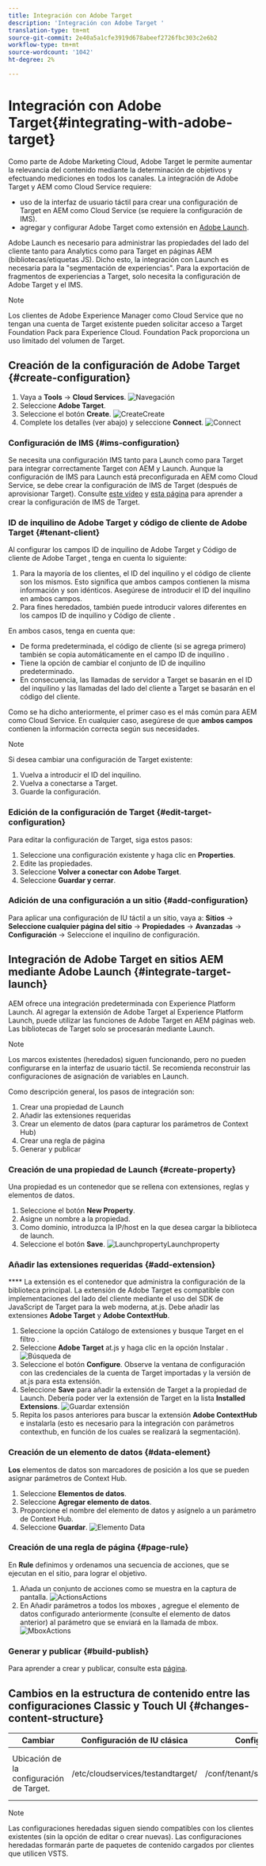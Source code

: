```yaml
---
title: Integración con Adobe Target
description: 'Integración con Adobe Target '
translation-type: tm+mt
source-git-commit: 2e40a5a1cfe3919d678abeef2726fbc303c2e6b2
workflow-type: tm+mt
source-wordcount: '1042'
ht-degree: 2%

---
```



# Integración con Adobe Target{#integrating-with-adobe-target}

Como parte de Adobe Marketing Cloud, Adobe Target le permite aumentar la relevancia del contenido mediante la determinación de objetivos y efectuando mediciones en todos los canales. La integración de Adobe Target y AEM como Cloud Service requiere:

* uso de la interfaz de usuario táctil para crear una configuración de Target en AEM como Cloud Service (se requiere la configuración de IMS).
* agregar y configurar Adobe Target como extensión en [Adobe Launch](https://docs.adobe.com/content/help/en/launch/using/intro/get-started/quick-start.html).

Adobe Launch es necesario para administrar las propiedades del lado del cliente tanto para Analytics como para Target en páginas AEM (bibliotecas/etiquetas JS). Dicho esto, la integración con Launch es necesaria para la &quot;segmentación de experiencias&quot;. Para la exportación de fragmentos de experiencias a Target, solo necesita la configuración de Adobe Target y el IMS.

>[!NOTE]
>
>Los clientes de Adobe Experience Manager como Cloud Service que no tengan una cuenta de Target existente pueden solicitar acceso a Target Foundation Pack para Experience Cloud. Foundation Pack proporciona un uso limitado del volumen de Target.

## Creación de la configuración de Adobe Target {#create-configuration}

1. Vaya a **Tools** → **Cloud Services**.
   ![](assets/cloudservice1.png "Navegación")
2. Seleccione **Adobe Target**.
3. Seleccione el botón **Create**.
   ![](assets/tenant1.png "CreateCreate")
4. Complete los detalles (ver abajo) y seleccione **Connect**.
   ![](assets/open_screen1.png "Connect")

### Configuración de IMS {#ims-configuration}

Se necesita una configuración IMS tanto para Launch como para Target para integrar correctamente Target con AEM y Launch. Aunque la configuración de IMS para Launch está preconfigurada en AEM como Cloud Service, se debe crear la configuración de IMS de Target (después de aprovisionar Target). Consulte [este vídeo](https://helpx.adobe.com/experience-manager/kt/sites/using/aem-sites-target-standard-technical-video-understand.html) y [esta página](https://docs.adobe.com/content/help/en/experience-manager-65/administering/integration/integration-ims-adobe-io.html) para aprender a crear la configuración de IMS de Target.

### ID de inquilino de Adobe Target y código de cliente de Adobe Target {#tenant-client}

Al configurar los campos ID de inquilino de Adobe Target y Código de cliente de Adobe Target , tenga en cuenta lo siguiente:

1. Para la mayoría de los clientes, el ID del inquilino y el código de cliente son los mismos. Esto significa que ambos campos contienen la misma información y son idénticos. Asegúrese de introducir el ID del inquilino en ambos campos.
2. Para fines heredados, también puede introducir valores diferentes en los campos ID de inquilino y Código de cliente .

En ambos casos, tenga en cuenta que:

* De forma predeterminada, el código de cliente (si se agrega primero) también se copia automáticamente en el campo ID de inquilino .
* Tiene la opción de cambiar el conjunto de ID de inquilino predeterminado.
* En consecuencia, las llamadas de servidor a Target se basarán en el ID del inquilino y las llamadas del lado del cliente a Target se basarán en el código del cliente.

Como se ha dicho anteriormente, el primer caso es el más común para AEM como Cloud Service. En cualquier caso, asegúrese de que **ambos campos** contienen la información correcta según sus necesidades.

>[!NOTE]
>
> Si desea cambiar una configuración de Target existente:
>
> 1. Vuelva a introducir el ID del inquilino.
> 2. Vuelva a conectarse a Target.
> 3. Guarde la configuración.


### Edición de la configuración de Target {#edit-target-configuration}

Para editar la configuración de Target, siga estos pasos:

1. Seleccione una configuración existente y haga clic en **Properties**.
2. Edite las propiedades.
3. Seleccione **Volver a conectar con Adobe Target**.
4. Seleccione **Guardar y cerrar**.

### Adición de una configuración a un sitio {#add-configuration}

Para aplicar una configuración de IU táctil a un sitio, vaya a: **Sitios** → **Seleccione cualquier página del sitio** → **Propiedades** → **Avanzadas** → **Configuración** → Seleccione el inquilino de configuración.

## Integración de Adobe Target en sitios AEM mediante Adobe Launch {#integrate-target-launch}

AEM ofrece una integración predeterminada con Experience Platform Launch. Al agregar la extensión de Adobe Target al Experience Platform Launch, puede utilizar las funciones de Adobe Target en AEM páginas web. Las bibliotecas de Target solo se procesarán mediante Launch.

>[!NOTE]
>
>Los marcos existentes (heredados) siguen funcionando, pero no pueden configurarse en la interfaz de usuario táctil. Se recomienda reconstruir las configuraciones de asignación de variables en Launch.

Como descripción general, los pasos de integración son:

1. Crear una propiedad de Launch
2. Añadir las extensiones requeridas
3. Crear un elemento de datos (para capturar los parámetros de Context Hub)
4. Crear una regla de página
5. Generar y publicar

### Creación de una propiedad de Launch {#create-property}

Una propiedad es un contenedor que se rellena con extensiones, reglas y elementos de datos.

1. Seleccione el botón **New Property**.
2. Asigne un nombre a la propiedad.
3. Como dominio, introduzca la IP/host en la que desea cargar la biblioteca de launch.
4. Seleccione el botón **Save**.
   ![](assets/properties_newproperty1.png "LaunchpropertyLaunchproperty")

### Añadir las extensiones requeridas {#add-extension}

**** La extensión es el contenedor que administra la configuración de la biblioteca principal. La extensión de Adobe Target es compatible con implementaciones del lado del cliente mediante el uso del SDK de JavaScript de Target para la web moderna, at.js. Debe añadir las extensiones **Adobe Target** y **Adobe ContextHub**.

1. Seleccione la opción Catálogo de extensiones y busque Target en el filtro .
2. Seleccione **Adobe Target** at.js y haga clic en la opción Instalar .
   ![Búsqueda de ](assets/search_ext1.png "SearchTarget de Target")
3. Seleccione el botón **Configure**. Observe la ventana de configuración con las credenciales de la cuenta de Target importadas y la versión de at.js para esta extensión.
4. Seleccione **Save** para añadir la extensión de Target a la propiedad de Launch. Debería poder ver la extensión de Target en la lista **Installed Extensions**.
   ![Guardar extensión ](assets/configure_extension1.png "ExtensionSave")
5. Repita los pasos anteriores para buscar la extensión **Adobe ContextHub** e instalarla (esto es necesario para la integración con parámetros contexthub, en función de los cuales se realizará la segmentación).

### Creación de un elemento de datos {#data-element}

**Los** elementos de datos son marcadores de posición a los que se pueden asignar parámetros de Context Hub.

1. Seleccione **Elementos de datos**.
2. Seleccione **Agregar elemento de datos**.
3. Proporcione el nombre del elemento de datos y asígnelo a un parámetro de Context Hub.
4. Seleccione **Guardar**.
   ![Elemento Data ](assets/data_elem1.png "ElementData")

### Creación de una regla de página {#page-rule}

En **Rule** definimos y ordenamos una secuencia de acciones, que se ejecutan en el sitio, para lograr el objetivo.

1. Añada un conjunto de acciones como se muestra en la captura de pantalla.
   ![](assets/rules1.png "ActionsActions")
2. En Añadir parámetros a todos los mboxes , agregue el elemento de datos configurado anteriormente (consulte el elemento de datos anterior) al parámetro que se enviará en la llamada de mbox.
   ![](assets/map_data1.png "MboxActions")

### Generar y publicar {#build-publish}

Para aprender a crear y publicar, consulte esta [página](https://docs.adobe.com/content/help/en/experience-manager-learn/aem-target-tutorial/aem-target-implementation/using-launch-adobe-io.html).

## Cambios en la estructura de contenido entre las configuraciones Classic y Touch UI {#changes-content-structure}

| **Cambiar** | **Configuración de IU clásica** | **Configuración de IU táctil** | **Consecuencias** |
|---|---|---|---|
| Ubicación de la configuración de Target. | /etc/cloudservices/testandtarget/ | /conf/tenant/settings/cloudservices/target | Anteriormente, había varias configuraciones presentes en /etc/cloudservices/testandtarget, pero ahora hay una sola configuración en un inquilino. |

>[!NOTE]
>
>Las configuraciones heredadas siguen siendo compatibles con los clientes existentes (sin la opción de editar o crear nuevas). Las configuraciones heredadas formarán parte de paquetes de contenido cargados por clientes que utilicen VSTS.
